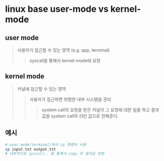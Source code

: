 # linux base user-mode vs kernel-mode

## user mode

> 사용자가 접근할 수 있는 영역 (e.g. app, terminal)
>
> > syscall을 통해서 kernel mode에 요청

## kernel mode

> 커널에 접근할 수 있는 영역
>
> > 사용자가 접근하면 위험한 내부 시스템을 관리
> >
> > > system call의 요청을 받은 커널이 그 요청에 대한 일을 하고 결과값을 system call의 리턴 값으로 전해준다.

## 예시

```sh
# user mode(terminal)에서 cp 명령어 사용
cp input.txt output.txt
# 내부적으로 syscall.. 을 통해서 copy 후 결과값 반환
```
